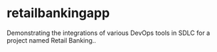 # retailbankingapp
Demonstrating the integrations of various DevOps tools in SDLC for a project named Retail Banking..
